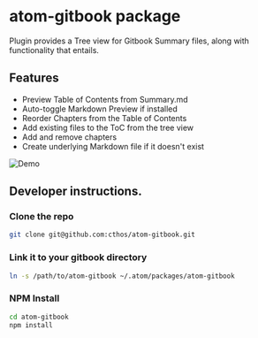 # atom-gitbook package

Plugin provides a Tree view for Gitbook Summary files, along with functionality that entails.

## Features

* Preview Table of Contents from Summary.md
* Auto-toggle Markdown Preview if installed
* Reorder Chapters from the Table of Contents
* Add existing files to the ToC from the tree view
* Add and remove chapters
* Create underlying Markdown file if it doesn't exist

![Demo](doc/img/atom-gitbook.gif)

## Developer instructions.

### Clone the repo

```bash
git clone git@github.com:cthos/atom-gitbook.git
```

### Link it to your gitbook directory

```bash
ln -s /path/to/atom-gitbook ~/.atom/packages/atom-gitbook
```

### NPM Install

```bash
cd atom-gitbook
npm install
```
